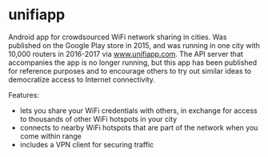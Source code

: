 # unifiapp
Android app for crowdsourced WiFi network sharing in cities.  Was published on the Google Play store in 2015, and was running in one city with 10,000 routers in 2016-2017 via www.unifiapp.com.  The API server that accompanies the app is no longer running, but this app has been published for reference purposes and to encourage others to try out similar ideas to democratize access to Internet connectivity.

Features:
- lets you share your WiFi credentials with others, in exchange for access to thousands of other WiFi hotspots in your city
- connects to nearby WiFi hotspots that are part of the network when you come within range
- includes a VPN client for securing traffic
